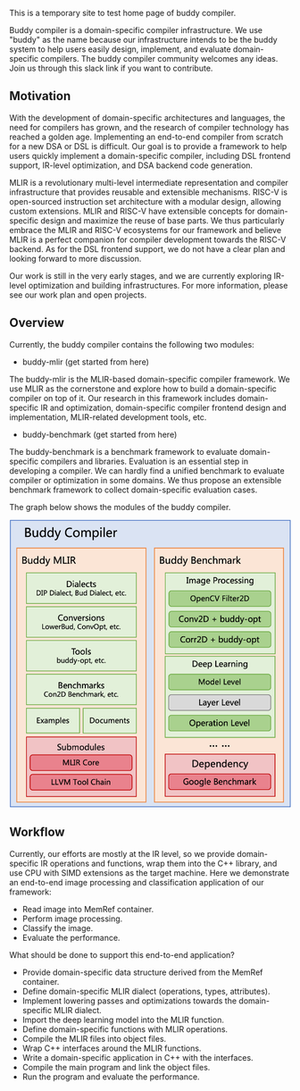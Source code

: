 This is a temporary site to test home page of buddy compiler. 

Buddy compiler is a domain-specific compiler infrastructure. We use "buddy" as the name because our infrastructure intends to be the buddy system to help users easily design, implement, and evaluate domain-specific compilers.
The buddy compiler community welcomes any ideas. Join us through this slack link if you want to contribute.

## Motivation

With the development of domain-specific architectures and languages, the need for compilers has grown, and the research of compiler technology has reached a golden age. Implementing an end-to-end compiler from scratch for a new DSA or DSL is difficult. Our goal is to provide a framework to help users quickly implement a domain-specific compiler, including DSL frontend support, IR-level optimization, and DSA backend code generation. 

MLIR is a revolutionary multi-level intermediate representation and compiler infrastructure that provides reusable and extensible mechanisms. RISC-V is open-sourced instruction set architecture with a modular design, allowing custom extensions. MLIR and RISC-V have extensible concepts for domain-specific design and maximize the reuse of base parts. We thus particularly embrace the MLIR and RISC-V ecosystems for our framework and believe MLIR is a perfect companion for compiler development towards the RISC-V backend. As for the DSL frontend support, we do not have a clear plan and looking forward to more discussion.

Our work is still in the very early stages, and we are currently exploring IR-level optimization and building infrastructures. For more information, please see our work plan and open projects.

## Overview

Currently, the buddy compiler contains the following two modules:

- buddy-mlir (get started from here)

The buddy-mlir is the MLIR-based domain-specific compiler framework. We use MLIR as the cornerstone and explore how to build a domain-specific compiler on top of it. Our research in this framework includes domain-specific IR and optimization, domain-specific compiler frontend design and implementation, MLIR-related development tools, etc.

- buddy-benchmark (get started from here)

The buddy-benchmark is a benchmark framework to evaluate domain-specific compilers and libraries. Evaluation is an essential step in developing a compiler. We can hardly find a unified benchmark to evaluate compiler or optimization in some domains. We thus propose an extensible benchmark framework to collect domain-specific evaluation cases.

The graph below shows the modules of the buddy compiler.

![overview](./Images/overview.png)

## Workflow

Currently, our efforts are mostly at the IR level, so we provide domain-specific IR operations and functions, wrap them into the C++ library, and use CPU with SIMD extensions as the target machine. Here we demonstrate an end-to-end image processing and classification application of our framework:

- Read image into MemRef container.
- Perform image processing.
- Classify the image.
- Evaluate the performance.

What should be done to support this end-to-end application?

- Provide domain-specific data structure derived from the MemRef container.
- Define domain-specific MLIR dialect (operations, types, attributes).
- Implement lowering passes and optimizations towards the domain-specific MLIR dialect.
- Import the deep learning model into the MLIR function.
- Define domain-specific functions with MLIR operations.
- Compile the MLIR files into object files.
- Wrap C++ interfaces around the MLIR functions.
- Write a domain-specific application in C++ with the interfaces.
- Compile the main program and link the object files.
- Run the program and evaluate the performance.
